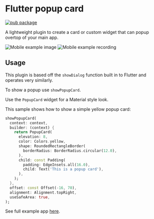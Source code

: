 # Flutter popup card

[![pub package](https://img.shields.io/pub/v/flutter_popup_card.svg)](https://pub.dev/packages/flutter_popup_card)

A lightweight plugin to create a card or custom widget that can popup overtop of your main app.

![Mobile example image]([.docs/mobile-image.png](https://github.com/jacksoncurrie/flutter_popup_card/blob/main/.docs/mobile-image.png?raw=true))
![Mobile example recording]([.docs/mobile-recording.gif](https://github.com/jacksoncurrie/flutter_popup_card/blob/main/.docs/mobile-recording.gif?raw=true))

## Usage

This plugin is based off the `showDialog` function built in to Flutter and operates very similarly.

To show a popup use `showPopupCard`.

Use the `PopupCard` widget for a Material style look.

This sample shows how to show a simple yellow popup card:

```dart
showPopupCard(
  context: context,
  builder: (context) {
    return PopupCard(
      elevation: 8,
      color: Colors.yellow,
      shape: RoundedRectangleBorder(
        borderRadius: BorderRadius.circular(12.0),
      ),
      child: const Padding(
        padding: EdgeInsets.all(16.0),
        child: Text('This is a popup card'),
      ),
    );
  },
  offset: const Offset(-16, 70),
  alignment: Alignment.topRight,
  useSafeArea: true,
);
```

See full example app [here](https://github.com/jacksoncurrie/flutter_popup_card/tree/main/example).
